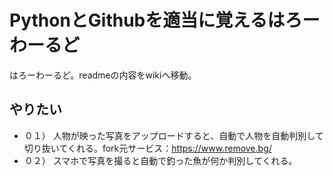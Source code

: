 # PythonとGithubを適当に覚えるはろーわーるど
はろーわーるど。readmeの内容をwikiへ移動。

## やりたい
- ０１） 人物が映った写真をアップロードすると、自動で人物を自動判別して切り抜いてくれる。fork元サービス：https://www.remove.bg/
- ０２） スマホで写真を撮ると自動で釣った魚が何か判別してくれる。


